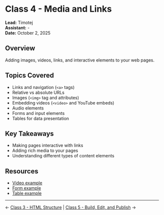 # Class 4 - Media and Links

**Lead:** Timotej  
**Assistant:** -  
**Date:** October 2, 2025

## Overview

Adding images, videos, links, and interactive elements to your web pages.

## Topics Covered

- Links and navigation (`<a>` tags)
- Relative vs absolute URLs
- Images (`<img>` tag and attributes)
- Embedding videos (`<video>` and YouTube embeds)
- Audio elements
- Forms and input elements
- Tables for data presentation

## Key Takeaways

- Making pages interactive with links
- Adding rich media to your pages
- Understanding different types of content elements

## Resources

- [Video example](../src/video-example.html)
- [Form example](../src/basic-form-example.html)
- [Table example](../src/table-example.html)

---

← [Class 3 - HTML Structure](./class3-html-structure.md) | [Class 5 - Build, Edit, and Publish](./class5-build-edit-publish.md) →
